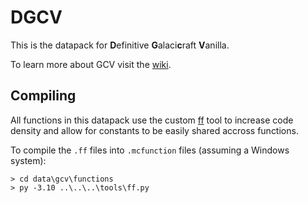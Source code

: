 # DGCV

This is the datapack for **D**efinitive **G**alaci**c**raft **V**anilla.

To learn more about GCV visit the [wiki][wiki].

## Compiling

All functions in this datapack use the custom [ff][ff] tool to increase code
density and allow for constants to be easily shared accross functions.

To compile the `.ff` files into `.mcfunction` files (assuming a Windows system):

```
> cd data\gcv\functions
> py -3.10 ..\..\..\tools\ff.py
```

[wiki]: https://gcv.fandom.com/
[ff]: tools/ff.py
